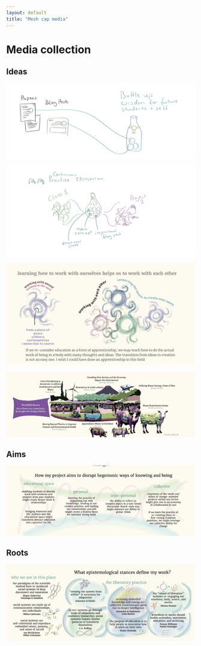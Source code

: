 ```yaml
---
layout: default
title: "Mesh cap media"
---
```


# Media collection 

## Ideas
![](media/cleanshot_2024-02-07-at-09-00-03@2x-1.png)

![](media/cleanshot_2024-02-07-at-09-03-42@2x.png)

![](media/cleanshot_2024-02-07-at-09-28-36@2x.png)

![](media/cleanshot_2024-02-07-at-09-09-07@2x.png)

## Aims
![](media/cleanshot_2024-02-07-at-09-07-20@2x.png)


## Roots

![](media/cleanshot_2024-02-07-at-09-06-31@2x-1.png)
